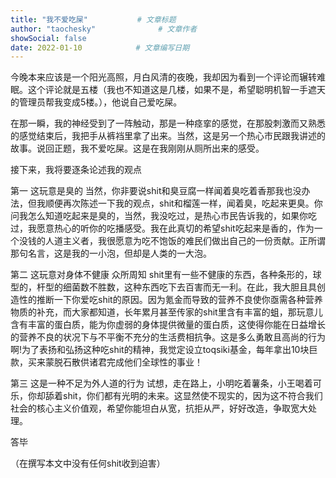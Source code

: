 ```yaml
---
title: "我不爱吃屎"           # 文章标题
author: "taochesky"              # 文章作者
showSocial: false
date: 2022-01-10            # 文章编写日期
---
```

今晚本来应该是一个阳光高照，月白风清的夜晚，我却因为看到一个评论而辗转难眠。这个评论就是五楼（我也不知道这是几楼，如果不是，希望聪明机智一手遮天的管理员帮我变成5楼。），他说自己爱吃屎。
<!--more-->
在那一瞬，我的神经受到了一阵触动，那是一种痉挛的感觉，在那股刺激而又熟悉的感觉结束后，我把手从裤裆里拿了出来。当然，这是另一个热心市民跟我讲述的故事。说回正题，我不爱吃屎。这是在我刚刚从厕所出来的感受。

接下来，我将要逐条论述我的观点

第一 这玩意是臭的 当然，你非要说shit和臭豆腐一样闻着臭吃着香那我也没办法，但我顺便再次陈述一下我的观点，shit和榴莲一样，闻着臭，吃起来更臭。你问我怎么知道吃起来是臭的，当然，我没吃过，是热心市民告诉我的，如果你吃过，我愿意热心的听你的吃播感受。我在此真切的希望shit吃起来是香的，作为一个没钱的人道主义者，我很愿意为吃不饱饭的难民们做出自己的一份贡献。正所谓那句名言，这是我的一小泡，但却是人类的一大泡。

第二 这玩意对身体不健康 众所周知 shit里有一些不健康的东西，各种条形的，球型的，杆型的细菌数不胜数，这种东西吃下去百害而无一利。在此，我大胆且具创造性的推断一下你爱吃shit的原因。因为氪金而导致的营养不良使你亟需各种营养物质的补充，而大家都知道，长年累月甚至传家的shit里含有丰富的蛆，那玩意儿含有丰富的蛋白质，能为你虚弱的身体提供微量的蛋白质，这使得你能在日益增长的营养不良的状况下与不平衡不充分的生活费相抗争。这是多么勇敢且高尚的行为啊!为了表扬和弘扬这种吃shit的精神，我觉定设立toqsiki基金，每年拿出10块巨款，买来蒙脱石散供诸君完成他们全球性的事业！

第三 这是一种不足为外人道的行为 试想，走在路上，小明吃着薯条，小王喝着可乐，你却舔着shit，你们都有光明的未来。这显然使不现实的，因为这不符合我们社会的核心主义价值观，希望你能坦白从宽，抗拒从严，好好改造，争取宽大处理。

答毕

（在撰写本文中没有任何shit收到迫害）